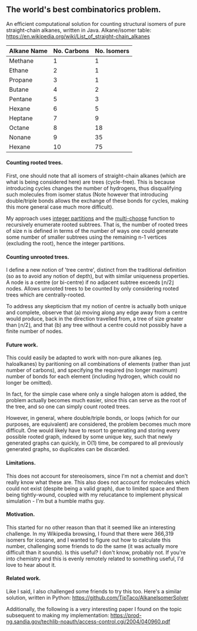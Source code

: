 ## The world's best combinatorics problem.

An efficient computational solution for counting structural isomers of pure straight-chain alkanes, written in Java.
Alkane/isomer table: https://en.wikipedia.org/wiki/List_of_straight-chain_alkanes

| Alkane Name | No. Carbons | No. Isomers |
| --- | --- | --- |
| Methane | 1 | 1 |
| Ethane | 2 | 1 |
| Propane | 3 | 1 |
| Butane | 4 | 2 |
| Pentane | 5 | 3 |
| Hexane | 6 | 5 |
| Heptane | 7 | 9 |
| Octane | 8 | 18 |
| Nonane | 9 | 35 |
| Hexane | 10 | 75 |

#### Counting rooted trees.

First, one should note that all isomers of straight-chain alkanes (which are what is being considered here) are trees (cycle-free).  This is because introducing cycles changes the number of hydrogens, thus disqualifying such molecules from isomer status (Note however that introducing double/triple bonds allows the exchange of these bonds for cycles, making this more general case much more difficult).

My approach uses [integer partitions](https://en.wikipedia.org/wiki/Partition_%28number_theory%29) and the [multi-choose](https://en.wikipedia.org/wiki/Multiset) function to recursively enumerate rooted subtrees. That is, the number of rooted trees of size n is defined in terms of the number of ways one could generate some number of smaller subtrees using the remaining n-1 vertices (excluding the root), hence the integer partitions.

#### Counting unrooted trees.

I define a new notion of 'tree centre', distinct from the traditional definition (so as to avoid any notion of depth), but with similar uniqueness properties. A node is a centre (or bi-centre) if no adjacent subtree exceeds ⌊n/2⌋ nodes. Allows unrooted trees to be counted by only considering rooted trees which are centrally-rooted.

To address any skepticism that my notion of centre is actually both unique and complete, observe that (a) moving along any edge away from a centre would produce, back in the direction travelled from, a tree of size greater than ⌊n/2⌋, and that (b) any tree without a centre could not possibly have a finite number of nodes.

#### Future work.

This could easily be adapted to work with non-pure alkanes (eg. haloalkanes) by paritioning on all combinations of elements (rather than just number of carbons), and specifying the required (no longer maximum) number of bonds for each element (including hydrogen, which could no longer be omitted).

In fact, for the simple case where only a single halogen atom is added, the problem actually becomes much easier, since this can serve as the root of the tree, and so one can simply count rooted trees.

However, in general, where double/triple bonds, or loops (which for our purposes, are equivalent) are considered, the problem becomes much more difficult. One would likely have to resort to generating and storing every possible rooted graph, indexed by some unique key, such that newly generated graphs can quickly, in O(1) time, be compared to all previously generated graphs, so duplicates can be discarded.

#### Limitations.

This does not account for stereoisomers, since I'm not a chemist and don't really know what these are.
This also does not account for molecules which could not exist (despite being a valid graph), due to limited space and them being tightly-wound, coupled with my relucatance to implement physical simulation - I'm but a humble maths guy.

#### Motivation.

This started for no other reason than that it seemed like an interesting challenge. In my Wikipedia browsing, I found that there were 366,319 isomers for icosane, and I wanted to figure out how to calculate this number, challenging some friends to do the same (it was actually more difficult than it sounds). Is this useful? I don't know, probably not. If you're into chemistry and this is evenly remotely related to something useful, I'd love to hear about it.

#### Related work.

Like I said, I also challenged some friends to try this too. Here's a similar solution, written in Python:
https://github.com/TipTaco/AlkaneIsomerSolver

Additionally, the following is a very interesting paper I found on the topic subsequent to making my implementation:
https://prod-ng.sandia.gov/techlib-noauth/access-control.cgi/2004/040960.pdf
